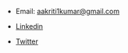 * Email: [aakriti1kumar@gmail.com](aakriti1kumar@gmail.com)

* [Linkedin](https://www.linkedin.com/in/aakriti1kumar/)

* [Twitter](https://twitter.com/aakriti1kumar)
